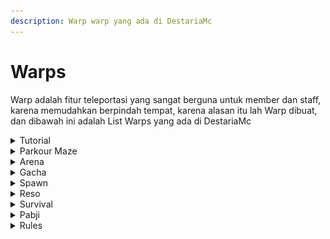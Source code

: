 ```yaml
---
description: Warp warp yang ada di DestariaMc
---
```


# Warps

Warp adalah fitur teleportasi yang sangat berguna untuk member dan staff, karena memudahkan berpindah tempat, karena alasan itu lah Warp dibuat, dan dibawah ini adalah List Warps yang ada di DestariaMc&#x20;

<details>

<summary>Tutorial</summary>

Warp Tutorial adalah Warp yang memperlihatkan video Tutorial untuk fitur RedProtect <mark style="color:blue;">**/warp tutorial**</mark> . atau kalau mau lebih simpel tinggal ketik <mark style="color:blue;">**/caraclaim**</mark>

![](../../.gitbook/assets/2023-06-28\_13.09.52.png)

</details>

<details>

<summary>Parkour Maze</summary>

Warp Parkour Maze adalah Warp minigame kecil kecilan yang dibuat oleh beberapa staff <mark style="color:blue;">**/warp Parkour\_maze**</mark>

![](../../.gitbook/assets/2023-06-28\_13.23.50.png)

</details>

<details>

<summary>Arena</summary>

Seperti namanya, Warp Arena adalah sebuah tempat dimana kamu bisa pvp menggunakan kits yang disediakan oleh staff, Arena terletak di Flatroom jadi Inventory yang ada di survival dan arena berbeda <mark style="color:blue;">**/warp arena**</mark>

![](../../.gitbook/assets/2023-06-28\_13.19.15.png)

</details>

<details>

<summary>Gacha</summary>

Seperti namanya, Warp gacha adalah tempat di spawn/lobby yang bisa digunakan untuk gacha key, entah Vote key atau key key lainnya <mark style="color:blue;">**/warp gacha**</mark>

![](<../../.gitbook/assets/2023-06-28\_13.31.41 (1).png>)



</details>

<details>

<summary>Spawn</summary>

Seperti namanya, Warp Spawn adalah tempat Gacha dan warp untuk pergi World Survival atau World Reso <mark style="color:blue;">**/warp spawn**</mark>

![](../../.gitbook/assets/2023-06-28\_13.32.37.png)

</details>

<details>

<summary>Reso</summary>

Warp Reso atau Resource World adalah warp yang bertujuan ke Resource World, untuk informasi tentang World sudah dijelaskan di Main Page <mark style="color:blue;">**/warp reso**</mark>

![](../../.gitbook/assets/2023-06-28\_13.33.40.png)

</details>

<details>

<summary>Survival</summary>

Warp survival sama halnya dengan warp reso, warp yang bertujuan untuk pindah ke world yang ada di namanya, warp survival cocok untuk dibuat base, untuk informasi tentang World sudah dijelaskan di Main Page <mark style="color:blue;">**/warp survival**</mark>

![](../../.gitbook/assets/2023-06-28\_13.38.51.png)

</details>

<details>

<summary>Pabji</summary>

Warp Pabji adalah Tempat yang ada di Flatroom seperi Arena, namun bedanya adalah Warp pabji pvp menggunakan senjata. <mark style="color:blue;">**/warp pabji**</mark>

<img src="../../.gitbook/assets/2023-01-31_16.25.21.png" alt="" data-size="original">

</details>

<details>

<summary>Rules</summary>

Warp rules adalah warp yang memperlihatkan Rules yang berlaku di Destaria (ingame), untuk rules yang lengkap bisa di baca di discord Destaria! <mark style="color:blue;">**/warp rules**</mark>

![](../../.gitbook/assets/2023-06-28\_13.40.23.png)

</details>
